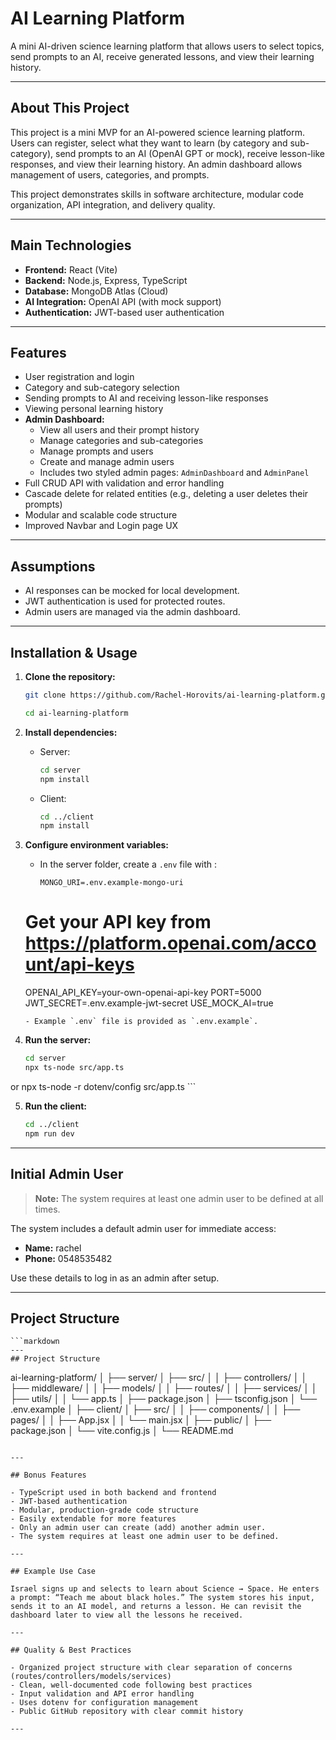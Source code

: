 # AI Learning Platform

A mini AI-driven science learning platform that allows users to select topics, send prompts to an AI, receive generated lessons, and view their learning history.

---

## About This Project

This project is a mini MVP for an AI-powered science learning platform. Users can register, select what they want to learn (by category and sub-category), send prompts to an AI (OpenAI GPT or mock), receive lesson-like responses, and view their learning history. An admin dashboard allows management of users, categories, and prompts.

This project demonstrates skills in software architecture, modular code organization, API integration, and delivery quality.

---

## Main Technologies

- **Frontend:** React (Vite)
- **Backend:** Node.js, Express, TypeScript
- **Database:** MongoDB Atlas (Cloud) 
- **AI Integration:** OpenAI API (with mock support)
- **Authentication:** JWT-based user authentication

---

## Features

- User registration and login
- Category and sub-category selection
- Sending prompts to AI and receiving lesson-like responses
- Viewing personal learning history
- **Admin Dashboard:**  
  - View all users and their prompt history  
  - Manage categories and sub-categories  
  - Manage prompts and users  
  - Create and manage admin users  
  - Includes two styled admin pages: `AdminDashboard` and `AdminPanel`
- Full CRUD API with validation and error handling
- Cascade delete for related entities (e.g., deleting a user deletes their prompts)
- Modular and scalable code structure
- Improved Navbar and Login page UX

---

## Assumptions

- AI responses can be mocked for local development.
- JWT authentication is used for protected routes.
- Admin users are managed via the admin dashboard.

---

## Installation & Usage

1. **Clone the repository:**
   ```bash
   git clone https://github.com/Rachel-Horovits/ai-learning-platform.git

   cd ai-learning-platform
   ```

2. **Install dependencies:**
   - Server:
     ```bash
     cd server
     npm install
     ```
   - Client:
     ```bash
     cd ../client
     npm install
     ```

3. **Configure environment variables:**
   - In the server folder, create a `.env` file with :
     ```
     MONGO_URI=.env.example-mongo-uri
    # Get your API key from https://platform.openai.com/account/api-keys
     OPENAI_API_KEY=your-own-openai-api-key
     PORT=5000
     JWT_SECRET=.env.example-jwt-secret
     USE_MOCK_AI=true
     ```
   - Example `.env` file is provided as `.env.example`.

4. **Run the server:**
   ```bash
   cd server
   npx ts-node src/app.ts  
or
   npx ts-node -r dotenv/config src/app.ts 
    ```

5. **Run the client:**
   ```bash
   cd ../client
   npm run dev
   ```
---

## Initial Admin User

> **Note:** 
> The system requires at least one admin user to be defined at all times.

The system includes a default admin user for immediate access:

- **Name:** rachel
- **Phone:** 0548535482

Use these details to log in as an admin after setup.

---

## Project Structure

```
```markdown
---
## Project Structure

```
ai-learning-platform/
│
├── server/
│   ├── src/
│   │   ├── controllers/
│   │   ├── middleware/
│   │   ├── models/
│   │   ├── routes/
│   │   ├── services/
│   │   ├── utils/
│   │   └── app.ts
│   ├── package.json
│   ├── tsconfig.json
│   └── .env.example
│
├── client/
│   ├── src/
│   │   ├── components/
│   │   ├── pages/
│   │   ├── App.jsx
│   │   └── main.jsx
│   ├── public/
│   ├── package.json
│   └── vite.config.js
│
└── README.md

```

---

## Bonus Features

- TypeScript used in both backend and frontend
- JWT-based authentication
- Modular, production-grade code structure
- Easily extendable for more features
- Only an admin user can create (add) another admin user.
- The system requires at least one admin user to be defined.

---

## Example Use Case

Israel signs up and selects to learn about Science → Space. He enters a prompt: “Teach me about black holes.” The system stores his input, sends it to an AI model, and returns a lesson. He can revisit the dashboard later to view all the lessons he received.

---

## Quality & Best Practices

- Organized project structure with clear separation of concerns (routes/controllers/models/services)
- Clean, well-documented code following best practices
- Input validation and API error handling
- Uses dotenv for configuration management
- Public GitHub repository with clear commit history

---
